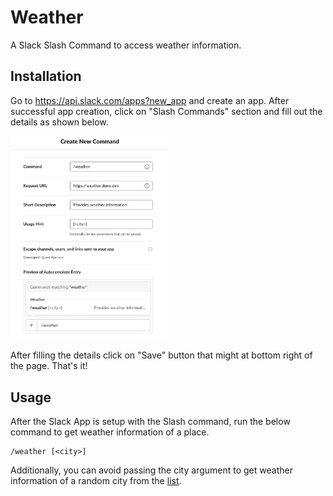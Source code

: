 # Weather

A Slack Slash Command to access weather information.

## Installation

Go to https://api.slack.com/apps?new_app and create an app. After successful app
creation, click on "Slash Commands" section and fill out the details as shown
below.

<img src="install.png" width="50%" alt="install instructions" />

After filling the details click on "Save" button that might at bottom right of
the page. That's it!

## Usage

After the Slack App is setup with the Slash command, run the below command to
get weather information of a place.

```
/weather [<city>]
```

Additionally, you can avoid passing the city argument to get weather information
of a random city from the [list](cities.js).

